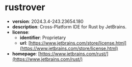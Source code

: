 # rustrover

- **version**: 2024.3.4-243.23654.180
- **description**: Cross-Platform IDE for Rust by JetBrains.
- **license**:
  - **identifier**: Proprietary
  - **url**: [https://www.jetbrains.com/store/license.html](https://www.jetbrains.com/store/license.html)
- **homepage**: [https://www.jetbrains.com/rust/](https://www.jetbrains.com/rust/)

